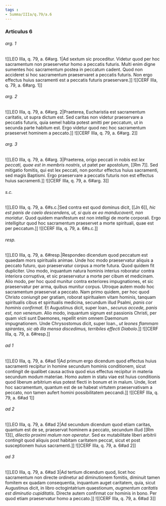 ```yaml
---
tags : 
- Summa/IIIa/q.79/a.6
---
```


### Articulus 6

###### arg. 1
![[LEO IIIa, q. 79, a. 6#arg. 1|Ad sextum sic proceditur. Videtur quod per hoc sacramentum non praeservetur homo a peccatis futuris. Multi enim digne sumentes hoc sacramentum postea in peccatum cadent. Quod non accideret si hoc sacramentum praeservaret a peccatis futuris. Non ergo effectus huius sacramenti est a peccatis futuris praeservare.]]
![[CERF IIIa, q. 79, a. 6#arg. 1]]

###### arg. 2
![[LEO IIIa, q. 79, a. 6#arg. 2|Praeterea, Eucharistia est sacramentum caritatis, ut supra dictum est. Sed caritas non videtur praeservare a peccatis futuris, quia semel habita potest amitti per peccatum, ut in secunda parte habitum est. Ergo videtur quod nec hoc sacramentum praeservet hominem a peccato.]]
![[CERF IIIa, q. 79, a. 6#arg. 2]]

###### arg. 3
![[LEO IIIa, q. 79, a. 6#arg. 3|Praeterea, origo peccati in nobis est *lex peccati, quae est in membris nostris*, ut patet per apostolum, [[Rm 7]]. Sed mitigatio fomitis, qui est lex peccati, non ponitur effectus huius sacramenti, sed magis Baptismi. Ergo praeservare a peccatis futuris non est effectus huius sacramenti.]]
![[CERF IIIa, q. 79, a. 6#arg. 3]]

###### s.c.
![[LEO IIIa, q. 79, a. 6#s.c.|Sed contra est quod dominus dicit, [[Jn 6]], *hic est panis de caelo descendens, ut, si quis ex eo manducaverit, non moriatur*. Quod quidem manifestum est non intelligi de morte corporali. Ergo intelligitur quod hoc sacramentum praeservet a morte spirituali, quae est per peccatum.]]
![[CERF IIIa, q. 79, a. 6#s.c.]]

###### resp.
![[LEO IIIa, q. 79, a. 6#resp.|Respondeo dicendum quod peccatum est quaedam mors spiritualis animae. Unde hoc modo praeservatur aliquis a peccato futuro, quo praeservatur corpus a morte futura. Quod quidem fit dupliciter. Uno modo, inquantum natura hominis interius roboratur contra interiora corruptiva, et sic praeservatur a morte per cibum et medicinam. Alio modo, per hoc quod munitur contra exteriores impugnationes, et sic praeservatur per arma, quibus munitur corpus. Utroque autem modo hoc sacramentum praeservat a peccato. Nam primo quidem, per hoc quod Christo coniungit per gratiam, roborat spiritualem vitam hominis, tanquam spiritualis cibus et spiritualis medicina, secundum illud Psalmi, *panis cor hominis confirmat*. Et Augustinus dicit, super Ioan., *securus accede, panis est, non venenum*. Alio modo, inquantum signum est passionis Christi, per quam victi sunt Daemones, repellit enim omnem Daemonum impugnationem. Unde Chrysostomus dicit, super Ioan., *ut leones flammam spirantes, sic ab illa mensa discedimus, terribiles effecti Diabolo*.]]
![[CERF IIIa, q. 79, a. 6#resp.]]

###### ad 1
![[LEO IIIa, q. 79, a. 6#ad 1|Ad primum ergo dicendum quod effectus huius sacramenti recipitur in homine secundum hominis conditionem, sicut contingit de qualibet causa activa quod eius effectus recipitur in materia secundum modum materiae. Homo autem in statu viae est huius conditionis quod liberum arbitrium eius potest flecti in bonum et in malum. Unde, licet hoc sacramentum, quantum est de se habeat virtutem praeservativam a peccato, non tamen aufert homini possibilitatem peccandi.]]
![[CERF IIIa, q. 79, a. 6#ad 1]]

###### ad 2
![[LEO IIIa, q. 79, a. 6#ad 2|Ad secundum dicendum quod etiam caritas, quantum est de se, praeservat hominem a peccato, secundum illud [[Rm 13]], *dilectio proximi malum non operatur*. Sed ex mutabilitate liberi arbitrii contingit quod aliquis post habitam caritatem peccat, sicut et post susceptionem huius sacramenti.]]
![[CERF IIIa, q. 79, a. 6#ad 2]]

###### ad 3
![[LEO IIIa, q. 79, a. 6#ad 3|Ad tertium dicendum quod, licet hoc sacramentum non directe ordinetur ad diminutionem fomitis, diminuit tamen fomitem ex quadam consequentia, inquantum auget caritatem, quia, sicut Augustinus dicit, in libro octogintatrium quaestionum, *augmentum caritatis est diminutio cupiditatis*. Directe autem confirmat cor hominis in bono. Per quod etiam praeservatur homo a peccato.]]
![[CERF IIIa, q. 79, a. 6#ad 3]]

